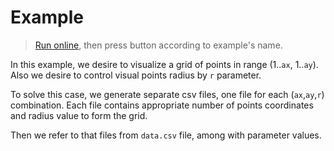 # Example

> [Run online](http://tinyurl.com/te3bsoh), then press button according to example's name.

In this example, we desire to visualize a grid of points in range (1..`ax`, 1..`ay`).
Also we desire to control visual points radius by `r` parameter.

To solve this case, we generate separate csv files, one file for each (`ax`,`ay`,`r`) combination.
Each file contains appropriate number of points coordinates and radius value to form the grid.

Then we refer to that files from `data.csv` file, among with parameter values.


